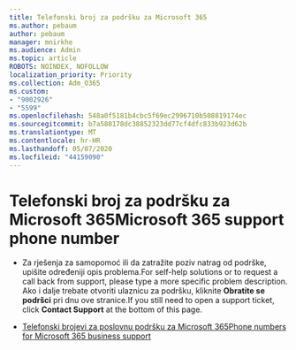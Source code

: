 ```yaml
---
title: Telefonski broj za podršku za Microsoft 365
ms.author: pebaum
author: pebaum
manager: mnirkhe
ms.audience: Admin
ms.topic: article
ROBOTS: NOINDEX, NOFOLLOW
localization_priority: Priority
ms.collection: Adm_O365
ms.custom:
- "9002926"
- "5599"
ms.openlocfilehash: 548a0f5181b4cbc5f69ec2996710b508819174ec
ms.sourcegitcommit: b7a580178dc38852323dd77cf4dfc833b923d62b
ms.translationtype: MT
ms.contentlocale: hr-HR
ms.lasthandoff: 05/07/2020
ms.locfileid: "44159090"
---
```

# <a name="microsoft-365-support-phone-number"></a><span data-ttu-id="efb46-102">Telefonski broj za podršku za Microsoft 365</span><span class="sxs-lookup"><span data-stu-id="efb46-102">Microsoft 365 support phone number</span></span>

- <span data-ttu-id="efb46-103">Za rješenja za samopomoć ili da zatražite poziv natrag od podrške, upišite određeniji opis problema.</span><span class="sxs-lookup"><span data-stu-id="efb46-103">For self-help solutions or to request a call back from support, please type a more specific problem description.</span></span>  <span data-ttu-id="efb46-104">Ako i dalje trebate otvoriti ulaznicu za podršku, kliknite **Obratite se podršci** pri dnu ove stranice.</span><span class="sxs-lookup"><span data-stu-id="efb46-104">If you still need to open a support ticket, click **Contact Support** at the bottom of this page.</span></span>

- [<span data-ttu-id="efb46-105">Telefonski brojevi za poslovnu podršku za Microsoft 365</span><span class="sxs-lookup"><span data-stu-id="efb46-105">Phone numbers for Microsoft 365 business support</span></span>](https://docs.microsoft.com/microsoft-365/admin/contact-support-for-business-products?view=o365-worldwide&tabs=phone)
